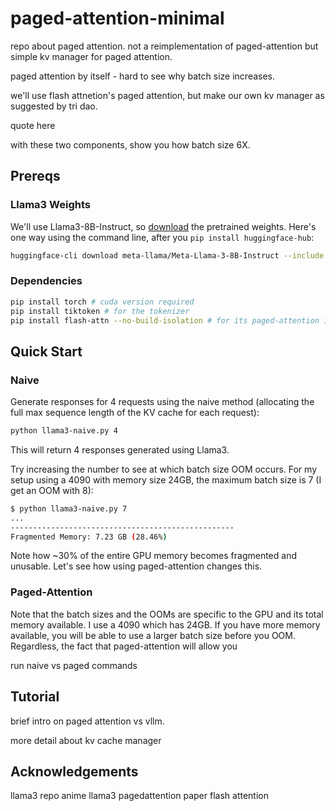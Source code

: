 # paged-attention-minimal

repo about paged attention. not a reimplementation of paged-attention but
simple kv manager for paged attention.

paged attention by itself - hard to see why batch size increases.

we'll use flash attnetion's paged attention, but make our own kv manager
as suggested by tri dao.

quote here

with these two components, show you how batch size 6X.

## Prereqs

### Llama3 Weights

We'll use Llama3-8B-Instruct, so [download](https://github.com/meta-llama/llama3?tab=readme-ov-file#download) the pretrained weights.
Here's one way using the command line, after you `pip install huggingface-hub`:

```bash
huggingface-cli download meta-llama/Meta-Llama-3-8B-Instruct --include "original/*" --local-dir Meta-Llama-3-8B-Instruct --token {YOUR_HF_TOKEN}
```

### Dependencies

```bash
pip install torch # cuda version required
pip install tiktoken # for the tokenizer
pip install flash-attn --no-build-isolation # for its paged-attention implementation
```

## Quick Start

### Naive

Generate responses for 4 requests using the naive method (allocating the full max sequence length of the KV cache for each request):
```bash
python llama3-naive.py 4
```
This will return 4 responses generated using Llama3.

Try increasing the number to see at which batch size OOM occurs. For my setup using a 4090 with memory size 24GB, the maximum batch size is 7 (I get an OOM with 8):
```bash
$ python llama3-naive.py 7
...
--------------------------------------------------
Fragmented Memory: 7.23 GB (28.46%)
```
Note how ~30% of the entire GPU memory becomes fragmented and unusable. 
Let's see how using paged-attention changes this.

### Paged-Attention

Note that the batch sizes and the OOMs are specific to the GPU and its total memory available. I use a 4090 which has 24GB.
If you have more memory available, you will be able to use a larger batch size before you OOM.
Regardless, the fact that paged-attention will allow you

run naive vs paged commands

## Tutorial

brief intro on paged attention vs vllm.

more detail about kv cache manager

## Acknowledgements

llama3 repo
anime llama3
pagedattention paper
flash attention